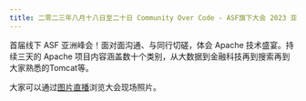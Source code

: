 ```yaml
---
title: 二零二三年八月十八日至二十日 Community Over Code - ASF旗下大会 2023 亚洲峰会将在北京举行！
---
```


首届线下 ASF 亚洲峰会！面对面沟通、与同行切磋，体会 Apache 技术盛宴。持续三天的 Apache 项目内容涵盖数十个类别，从大数据到金融科技再到搜索再到大家熟悉的Tomcat等。

大家可以通过[图片直播](https://photos.apachecon.com/index.php?/category/36)浏览大会现场照片。